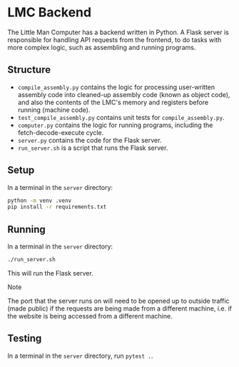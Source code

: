 # LMC Backend

The Little Man Computer has a backend written in Python. A Flask server is responsible for handling API requests from the frontend, to do tasks with more complex logic, such as assembling and running programs.

## Structure

- `compile_assembly.py` contains the logic for processing user-written assembly code into cleaned-up assembly code (known as object code), and also the contents of the LMC's memory and registers before running (machine code).
- `test_compile_assembly.py` contains unit tests for `compile_assembly.py`.
- `computer.py` contains the logic for running programs, including the fetch-decode-execute cycle.
- `server.py` contains the code for the Flask server.
- `run_server.sh` is a script that runs the Flask server.

## Setup

In a terminal in the `server` directory:
```sh
python -m venv .venv
pip install -r requirements.txt
```

## Running

In a terminal in the `server` directory:
```sh
./run_server.sh
```

This will run the Flask server.

> [!NOTE]  
> The port that the server runs on will need to be opened up to outside traffic (made public) if the requests are being made from a different machine, i.e. if the website is being accessed from a different machine.

## Testing

In a terminal in the `server` directory, run `pytest .`.
